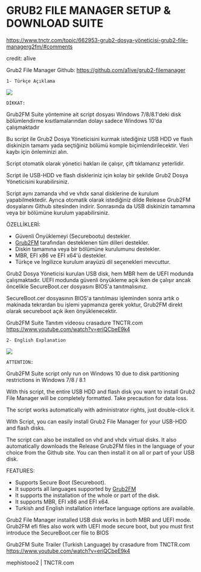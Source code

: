 # GRUB2 FILE MANAGER SETUP & DOWNLOAD SUITE

https://www.tnctr.com/topic/662953-grub2-dosya-yöneticisi-grub2-file-managerg2fm/#comments

credit: a1ive

Grub2 File Manager Github: https://github.com/a1ive/grub2-filemanager


	1- Türkçe Açıklama

![](https://www.resimag.com/p1/8a1fea2963c.png)

	DİKKAT:

Grub2FM Suite yöntemine ait script dosyası Windows 7/8/8.1'deki disk bölümlendirme kısıtlamalarından dolayı sadece Windows 10'da çalışmaktadır

Bu script ile Grub2 Dosya Yöneticisini kurmak istediğiniz USB HDD ve flash diskinizin tamamı 
yada seçtiğiniz bölümü komple biçimlendirilecektir. 
Veri kaybı için önleminizi alın.

Script otomatik olarak yönetici hakları ile çalışır, çift tıklamanız yeterlidir.

Script ile USB-HDD ve flash diskleriniz için kolay bir şekilde Grub2 Dosya Yöneticisini kurabilirsiniz.

Script aynı zamanda vhd ve vhdx sanal disklerine de kurulum yapabilmektedir. Ayrıca otomatik olarak istediğiniz dilde
Release Grub2FM dosyalarını Github sitesinden indirir. Sonrasında da USB diskinizin tamamına veya bir bölümüne kurulum yapabilirsiniz.

ÖZELLİKLERİ:
- Güvenli Önyüklemeyi (Securebootu) destekler.
- [Grub2FM](https://github.com/a1ive/grub2-filemanager/) tarafından desteklenen tüm dilleri destekler.
- Diskin tamamına veya bir bölümüne kurulumunu destekler.
- MBR, EFI x86 ve EFI x64'ü destekler.
- Türkçe ve İngilizce kurulum arayüzü dil seçenekleri mevcuttur.

Grub2 Dosya Yöneticisi kurulan USB disk, hem MBR hem de UEFI modunda çalışmaktadır. UEFI modunda güvenli önyükleme açık iken de 
çalışır ancak öncelikle SecureBoot.cer dosyasını BIOS'a tanıtmalısınız.

SecureBoot.cer dosyasının BIOS'a tanıtılması işleminden sonra artık o makinada tekrardan bu işlemi yapmanıza 
gerek yoktur, Grub2FM direkt olarak secureboot açık iken önyüklenecektir.

Grub2FM Suite Tanıtım videosu crasadure TNCTR.com
https://www.youtube.com/watch?v=eriQCbeE9k4

	2- English Explanation
	
![](https://www.resimag.com/p1/6e96dd60658.png)
	
	ATTENTION:

Grub2FM Suite script only run on Windows 10 due to disk partitioning restrictions in Windows 7/8 / 8.1

With this script, the entire USB HDD and flash disk you want to install Grub2 File Manager will be completely formatted.
Take precaution for data loss.

The script works automatically with administrator rights, just double-click it.

With Script, you can easily install Grub2 File Manager for your USB-HDD and flash disks.

The script can also be installed on vhd and vhdx virtual disks. It also automatically downloads the 
Release Grub2FM files in the language of your choice from the Github site. You can then install it on all or part of your USB disk.

FEATURES:
- Supports Secure Boot (Secureboot).
- It supports all languages ​​supported by [Grub2FM](https://github.com/a1ive/grub2-filemanager/)
- It supports the installation of the whole or part of the disk.
- It supports MBR, EFI x86 and EFI x64.
- Turkish and English installation interface language options are available.

Grub2 File Manager installed USB disk works in both MBR and UEFI mode. Grub2FM efi files also work with UEFI mode secure boot, 
but you must first introduce the SecureBoot.cer file to BIOS

Grub2FM Suite Trailer (Turkish Language) by crasadure from TNCTR.com
https://www.youtube.com/watch?v=eriQCbeE9k4

mephistooo2 | TNCTR.com
